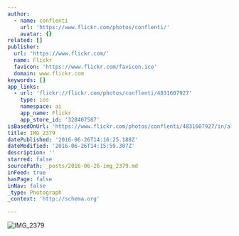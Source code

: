 ```yaml
---
author:
  - name: conflenti
    url: 'https://www.flickr.com/photos/conflenti/'
    avatar: {}
related: []
publisher:
  url: 'https://www.flickr.com/'
  name: Flickr
  favicon: 'https://www.flickr.com/favicon.ico'
  domain: www.flickr.com
keywords: []
app_links:
  - url: 'flickr://flickr.com/photos/conflenti/4831607927'
    type: ios
    namespace: ai
    app_name: Flickr
    app_store_id: '328407587'
isBasedOnUrl: 'https://www.flickr.com/photos/conflenti/4831607927/in/album-72157624588863594/'
title: IMG_2379
datePublished: '2016-06-26T14:16:25.188Z'
dateModified: '2016-06-26T14:15:59.307Z'
description: ''
starred: false
sourcePath: _posts/2016-06-26-img_2379.md
inFeed: true
hasPage: false
inNav: false
_type: Photograph
_context: 'http://schema.org'

---
```

![IMG_2379](https://farm5.staticflickr.com/4092/4831607927_6d4113dbd4_b.jpg)